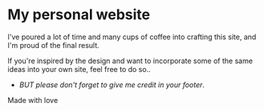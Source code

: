 # My personal website

I've poured a lot of time and many cups of coffee into crafting this site, and I'm proud of the final result. 

If you're inspired by the design and want to incorporate some of the same ideas into your own site, feel free to do so..

- *BUT please don't forget to give me credit in your footer*. 

Made with love 
